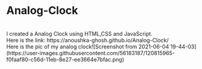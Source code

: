 # Analog-Clock
<br>
I created a Analog Clock using HTML,CSS and JavaScript.
<br>
Here is the link: https://anoushka-ghosh.github.io/Analog-Clock/
<br>
Here is the pic of my analog clock![Screenshot from 2021-06-04 19-44-03](https://user-images.githubusercontent.com/56183187/120815965-f0faaf80-c56d-11eb-8e27-ee3664e7bfac.png)

